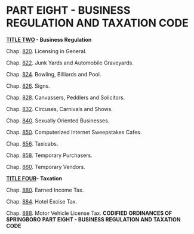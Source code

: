 PART EIGHT - BUSINESS REGULATION AND TAXATION CODE
==================================================

**[TITLE TWO](39662103.html) - Business Regulation**

Chap. [820](39767052.html). Licensing in General.

Chap. [822](39bd188b.html). Junk Yards and Automobile Graveyards.

Chap. [824](39dcade7.html). Bowling, Billiards and Pool.

Chap. [826](39f755a4.html). Signs.

Chap. [828](3c02a548.html). Canvassers, Peddlers and Solicitors.

Chap. [832](3c2c0c96.html). Circuses, Carnivals and Shows.

Chap. [840](3c52e21b.html). Sexually Oriented Businesses.

Chap. [850](3dd24e0a.html). Computerized Internet Sweepstakes Cafes.

Chap. [856](3e849a1b.html). Taxicabs.

Chap. [858](3ecf3f1d.html). Temporary Purchasers.

Chap. [860](3ee81f81.html). Temporary Vendors.

[**TITLE FOUR**](3f15f75e.html)**- Taxation**

Chap. [880](3f1dec27.html). Earned Income Tax.

Chap. [884](4026154a.html). Hotel Excise Tax.

Chap. [888](4055e0a8.html). Motor Vehicle License Tax. **CODIFIED
ORDINANCES OF SPRINGBORO** **PART EIGHT - BUSINESS REGULATION AND
TAXATION CODE**

